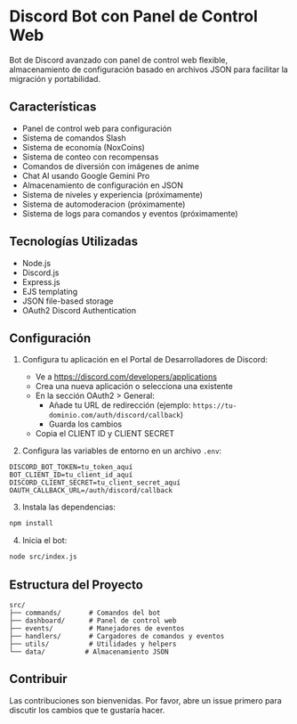 # Discord Bot con Panel de Control Web

Bot de Discord avanzado con panel de control web flexible, almacenamiento de configuración basado en archivos JSON para facilitar la migración y portabilidad.

## Características

- Panel de control web para configuración
- Sistema de comandos Slash
- Sistema de economía (NoxCoins)
- Sistema de conteo con recompensas
- Comandos de diversión con imágenes de anime
- Chat AI usando Google Gemini Pro
- Almacenamiento de configuración en JSON
- Sistema de niveles y experiencia (próximamente)
- Sistema de automoderacion (próximamente)
- Sistema de logs para comandos y eventos (próximamente)

## Tecnologías Utilizadas

- Node.js
- Discord.js
- Express.js
- EJS templating
- JSON file-based storage
- OAuth2 Discord Authentication

## Configuración

1. Configura tu aplicación en el Portal de Desarrolladores de Discord:
   - Ve a https://discord.com/developers/applications
   - Crea una nueva aplicación o selecciona una existente
   - En la sección OAuth2 > General:
     - Añade tu URL de redirección (ejemplo: `https://tu-dominio.com/auth/discord/callback`)
     - Guarda los cambios
   - Copia el CLIENT ID y CLIENT SECRET

2. Configura las variables de entorno en un archivo `.env`:
```env
DISCORD_BOT_TOKEN=tu_token_aquí
BOT_CLIENT_ID=tu_client_id_aquí
DISCORD_CLIENT_SECRET=tu_client_secret_aquí
OAUTH_CALLBACK_URL=/auth/discord/callback
```

3. Instala las dependencias:
```bash
npm install
```

4. Inicia el bot:
```bash
node src/index.js
```

## Estructura del Proyecto

```
src/
├── commands/       # Comandos del bot
├── dashboard/      # Panel de control web
├── events/         # Manejadores de eventos
├── handlers/       # Cargadores de comandos y eventos
├── utils/          # Utilidades y helpers
└── data/          # Almacenamiento JSON
```

## Contribuir

Las contribuciones son bienvenidas. Por favor, abre un issue primero para discutir los cambios que te gustaría hacer.
